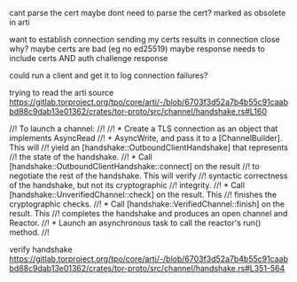 cant parse the cert
maybe dont need to parse the cert?
marked as obsolete in arti

want to establish connection
sending my certs results in connection close
  why?
    maybe certs are bad (eg no ed25519)
    maybe response needs to include certs AND auth challenge response
    
could run a client and get it to log connection failures?

trying to read the arti source
https://gitlab.torproject.org/tpo/core/arti/-/blob/6703f3d52a7b4b55c91caabbd88c9dab13e01362/crates/tor-proto/src/channel/handshake.rs#L160

//! To launch a channel:
//!
//!  * Create a TLS connection as an object that implements AsyncRead
//!    + AsyncWrite, and pass it to a [ChannelBuilder].  This will
//!    yield an [handshake::OutboundClientHandshake] that represents
//!    the state of the handshake.
//!  * Call [handshake::OutboundClientHandshake::connect] on the result
//!    to negotiate the rest of the handshake.  This will verify
//!    syntactic correctness of the handshake, but not its cryptographic
//!    integrity.
//!  * Call [handshake::UnverifiedChannel::check] on the result.  This
//!    finishes the cryptographic checks.
//!  * Call [handshake::VerifiedChannel::finish] on the result. This
//!    completes the handshake and produces an open channel and Reactor.
//!  * Launch an asynchronous task to call the reactor's run() method.
//!


verify handshake
https://gitlab.torproject.org/tpo/core/arti/-/blob/6703f3d52a7b4b55c91caabbd88c9dab13e01362/crates/tor-proto/src/channel/handshake.rs#L351-564